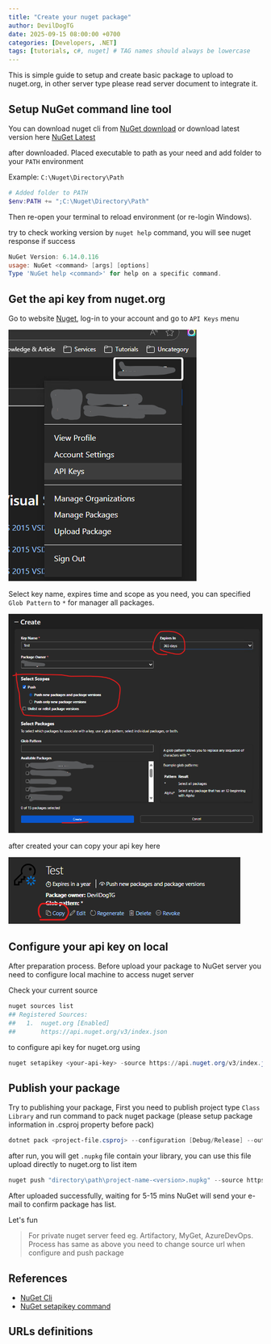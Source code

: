 ```yaml
---
title: "Create your nuget package"
author: DevilDogTG
date: 2025-09-15 08:00:00 +0700
categories: [Developers, .NET]
tags: [tutorials, c#, nuget] # TAG names should always be lowercase
---
```


This is simple guide to setup and create basic package to upload to nuget.org, in other server type please read server document to integrate it.

## Setup NuGet command line tool

You can download nuget cli from [NuGet download] or download latest version here [NuGet Latest]

after downloaded. Placed executable to path as your need and add folder to your `PATH` environment

Example: `C:\Nuget\Directory\Path`

```powershell
# Added folder to PATH
$env:PATH += ";C:\Nuget\Directory\Path"
```

Then re-open your terminal to reload environment (or re-login Windows).

try to check working version by `nuget help` command, you will see nuget response if success

```powershell
NuGet Version: 6.14.0.116
usage: NuGet <command> [args] [options]
Type 'NuGet help <command>' for help on a specific command.
```

## Get the api key from nuget.org

Go to website [Nuget], log-in to your account and go to `API Keys` menu

![API Keys Menu](../assets/contents/2025/create-nuget/nuget-api-keys-menu.png)

Select key name, expires time and scope as you need, you can specified `Glob Pattern` to `*` for manager all packages.

![Create API Key](../assets/contents/2025/create-nuget/nuget-create-api-key.png)

after created your can copy your api key here

![Copy Key](../assets/contents/2025/create-nuget/nuget-key-copy.png)

## Configure your api key on local

After preparation process. Before upload your package to NuGet server you need to configure local machine to access nuget server

Check your current source

```powershell
nuget sources list
## Registered Sources:
##   1.  nuget.org [Enabled]
##       https://api.nuget.org/v3/index.json
```

to configure api key for nuget.org using

```powershell
nuget setapikey <your-api-key> -source https://api.nuget.org/v3/index.json
```

## Publish your package

Try to publishing your package, First you need to publish project type `Class Library` and run command to pack nuget package (please setup package information in .csproj property before pack)

```powershell
dotnet pack <project-file.csproj> --configuration [Debug/Release] --output "directory\path"
```

after run, you will get `.nupkg` file contain your library, you can use this file upload directly to nuget.org to list item

```powershell
nuget push "directory\path\project-name-<version>.nupkg" --source https://api.nuget.org/v3/index.json
```

After uploaded successfully, waiting for 5-15 mins NuGet will send your e-mail to confirm package has list.

Let's fun

> For private nuget server feed eg. Artifactory, MyGet, AzureDevOps. Process has same as above you need to change source url when configure and push package

## References

- [NuGet Cli](https://learn.microsoft.com/en-us/nuget/reference/nuget-exe-cli-reference?tabs=windows)
- [NuGet setapikey command](https://learn.microsoft.com/en-us/nuget/reference/cli-reference/cli-ref-setapikey)

## URLs definitions

[NuGet]: http://www.nuget.org
[NuGet download]: https://www.nuget.org/downloads
[NuGet Latest]: https://dist.nuget.org/win-x86-commandline/latest/nuget.exe
